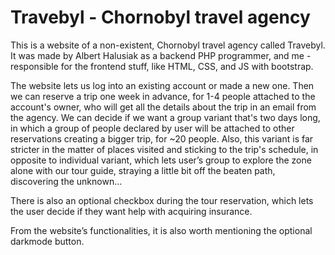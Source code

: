 # Travebyl - Chornobyl travel agency
This is a website of a non-existent, Chornobyl travel agency called Travebyl. It was made by Albert Halusiak as a backend PHP programmer, and me -  responsible for the frontend stuff, like HTML, CSS, and JS with bootstrap. 

The website lets us log into an existing account or made a new one. Then we can reserve a trip one week in advance, for 1-4 people attached to the account's owner, who will get all the details about the trip in an email from the agency. We can decide if we want a group variant that's two days long, in which a group of people declared by user will be attached to other reservations creating a bigger trip, for ~20 people. Also, this variant is far stricter in the matter of places visited and sticking to the trip's schedule, in opposite to individual variant, which lets user’s group to explore the zone alone with our tour guide, straying a little bit off the beaten path, discovering the unknown…

There is also an optional checkbox during the tour reservation, which lets the user decide if they want help with acquiring insurance.

From the website’s functionalities, it is also worth mentioning the optional darkmode button.
